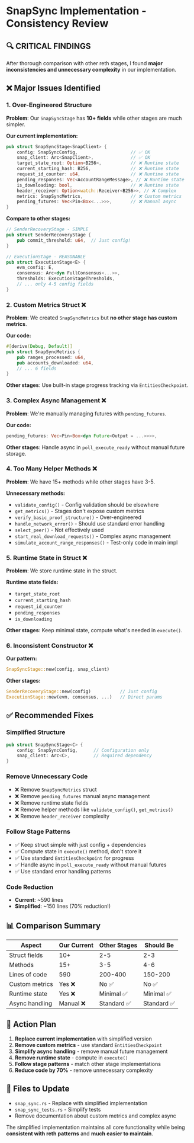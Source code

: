 # SnapSync Implementation - Consistency Review

## 🔍 **CRITICAL FINDINGS**

After thorough comparison with other reth stages, I found **major inconsistencies and unnecessary complexity** in our implementation.

## ❌ **Major Issues Identified**

### 1. **Over-Engineered Structure**
**Problem**: Our `SnapSyncStage` has **10+ fields** while other stages are much simpler.

**Our current implementation:**
```rust
pub struct SnapSyncStage<SnapClient> {
    config: SnapSyncConfig,                    // ✅ OK
    snap_client: Arc<SnapClient>,              // ✅ OK  
    target_state_root: Option<B256>,           // ❌ Runtime state
    current_starting_hash: B256,               // ❌ Runtime state
    request_id_counter: u64,                   // ❌ Runtime state
    pending_responses: Vec<AccountRangeMessage>, // ❌ Runtime state
    is_downloading: bool,                      // ❌ Runtime state
    header_receiver: Option<watch::Receiver<B256>>, // ❌ Complex
    metrics: SnapSyncMetrics,                  // ❌ Custom metrics
    pending_futures: Vec<Pin<Box<...>>>,       // ❌ Manual async
}
```

**Compare to other stages:**
```rust
// SenderRecoveryStage - SIMPLE
pub struct SenderRecoveryStage {
    pub commit_threshold: u64,  // Just config!
}

// ExecutionStage - REASONABLE
pub struct ExecutionStage<E> {
    evm_config: E,
    consensus: Arc<dyn FullConsensus<...>>,
    thresholds: ExecutionStageThresholds,
    // ... only 4-5 config fields
}
```

### 2. **Custom Metrics Struct** ❌
**Problem**: We created `SnapSyncMetrics` but **no other stage has custom metrics**.

**Our code:**
```rust
#[derive(Debug, Default)]
pub struct SnapSyncMetrics {
    pub ranges_processed: u64,
    pub accounts_downloaded: u64,
    // ... 6 fields
}
```

**Other stages**: Use built-in stage progress tracking via `EntitiesCheckpoint`.

### 3. **Complex Async Management** ❌
**Problem**: We're manually managing futures with `pending_futures`.

**Our code:**
```rust
pending_futures: Vec<Pin<Box<dyn Future<Output = ...>>>>,
```

**Other stages**: Handle async in `poll_execute_ready` without manual future storage.

### 4. **Too Many Helper Methods** ❌
**Problem**: We have 15+ methods while other stages have 3-5.

**Unnecessary methods:**
- `validate_config()` - Config validation should be elsewhere
- `get_metrics()` - Stages don't expose custom metrics
- `verify_basic_proof_structure()` - Over-engineered
- `handle_network_error()` - Should use standard error handling
- `select_peer()` - Not effectively used
- `start_real_download_requests()` - Complex async management
- `simulate_account_range_responses()` - Test-only code in main impl

### 5. **Runtime State in Struct** ❌
**Problem**: We store runtime state in the struct.

**Runtime state fields:**
- `target_state_root`
- `current_starting_hash` 
- `request_id_counter`
- `pending_responses`
- `is_downloading`

**Other stages**: Keep minimal state, compute what's needed in `execute()`.

### 6. **Inconsistent Constructor** ❌
**Our pattern:**
```rust
SnapSyncStage::new(config, snap_client)
```

**Other stages:**
```rust
SenderRecoveryStage::new(config)           // Just config
ExecutionStage::new(evm, consensus, ...)   // Direct params
```

## ✅ **Recommended Fixes**

### **Simplified Structure** 
```rust
pub struct SnapSyncStage<C> {
    config: SnapSyncConfig,      // Configuration only
    snap_client: Arc<C>,         // Required dependency
}
```

### **Remove Unnecessary Code**
- ❌ Remove `SnapSyncMetrics` struct
- ❌ Remove `pending_futures` manual async management
- ❌ Remove runtime state fields
- ❌ Remove helper methods like `validate_config()`, `get_metrics()`
- ❌ Remove `header_receiver` complexity

### **Follow Stage Patterns**
- ✅ Keep struct simple with just config + dependencies
- ✅ Compute state in `execute()` method, don't store it
- ✅ Use standard `EntitiesCheckpoint` for progress
- ✅ Handle async in `poll_execute_ready` without manual futures
- ✅ Use standard error handling patterns

### **Code Reduction**
- **Current**: ~590 lines
- **Simplified**: ~150 lines (70% reduction!)

## 📊 **Comparison Summary**

| Aspect | Our Current | Other Stages | Should Be |
|--------|-------------|--------------|-----------|
| Struct fields | 10+ | 2-5 | 2-3 |
| Methods | 15+ | 3-5 | 4-6 |
| Lines of code | 590 | 200-400 | 150-200 |
| Custom metrics | Yes ❌ | No ✅ | No ✅ |
| Runtime state | Yes ❌ | Minimal ✅ | Minimal ✅ |
| Async handling | Manual ❌ | Standard ✅ | Standard ✅ |

## 🎯 **Action Plan**

1. **Replace current implementation** with simplified version
2. **Remove custom metrics** - use standard `EntitiesCheckpoint`
3. **Simplify async handling** - remove manual future management
4. **Remove runtime state** - compute in `execute()`
5. **Follow stage patterns** - match other stage implementations
6. **Reduce code by 70%** - remove unnecessary complexity

## 📁 **Files to Update**

- `snap_sync.rs` - Replace with simplified implementation
- `snap_sync_tests.rs` - Simplify tests
- Remove documentation about custom metrics and complex async

The simplified implementation maintains all core functionality while being **consistent with reth patterns** and **much easier to maintain**.